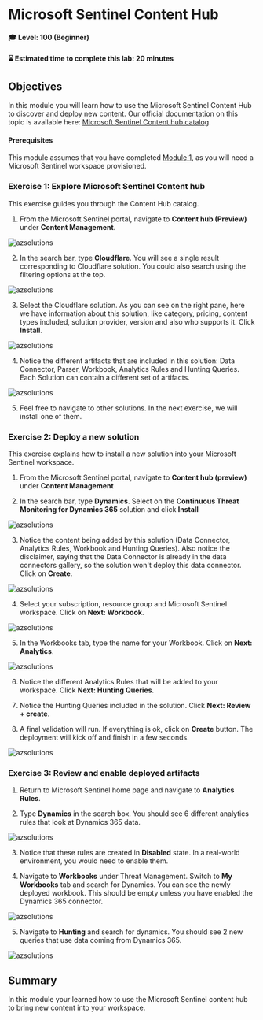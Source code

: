 # Microsoft Sentinel Content Hub

#### 🎓 Level: 100 (Beginner)
#### ⌛ Estimated time to complete this lab: 20 minutes

## Objectives

In this module you will learn how to use the Microsoft Sentinel Content Hub to discover and deploy new content. Our official documentation on this topic is available here: [Microsoft Sentinel Content hub catalog](https://docs.microsoft.com/azure/sentinel/sentinel-solutions-catalog).

#### Prerequisites

This module assumes that you have completed [Module 1](Module-1-Setting-up-the-environment.md), as you will need a Microsoft Sentinel workspace provisioned.

### Exercise 1: Explore Microsoft Sentinel Content hub

This exercise guides you through the Content Hub catalog.

1. From the Microsoft Sentinel portal, navigate to **Content hub (Preview)** under **Content Management**.

![azsolutions](../Images/azsolutions1.png)

2. In the search bar, type **Cloudflare**. You will see a single result corresponding to Cloudflare solution. You could also search using the filtering options at the top.

![azsolutions](../Images/azsolutions2.png)

3. Select the Cloudflare solution. As you can see on the right pane, here we have information about this solution, like category, pricing, content types included, solution provider, version and also who supports it. Click **Install**.

![azsolutions](../Images/azsolutions2bis.png)

4. Notice the different artifacts that are included in this solution: Data Connector, Parser, Workbook, Analytics Rules and Hunting Queries. Each Solution can contain a different set of artifacts.

![azsolutions](../Images/azsolutions3.png)

5. Feel free to navigate to other solutions. In the next exercise, we will install one of them.

### Exercise 2: Deploy a new solution

This exercise explains how to install a new solution into your Microsoft Sentinel workspace.

1. From the Microsoft Sentinel portal, navigate to **Content hub (preview)** under **Content Management**

2. In the search bar, type **Dynamics**. Select on the **Continuous Threat Monitoring for Dynamics 365** solution and click **Install**

![azsolutions](../Images/azsolutions4.png)

3. Notice the content being added by this solution (Data Connector, Analytics Rules, Workbook and Hunting Queries). Also notice the disclaimer, saying that the Data Connector is already in the data connectors gallery, so the solution won't deploy this data connector. Click on **Create**.

![azsolutions](../Images/azsolutions5.png)

4. Select your subscription, resource group and Microsoft Sentinel workspace. Click on **Next: Workbook**.

![azsolutions](../Images/azsolutions6.png)

5. In the Workbooks tab, type the name for your Workbook. Click on **Next: Analytics**.

![azsolutions](../Images/azsolutions7.png)

6. Notice the different Analytics Rules that will be added to your workspace. Click **Next: Hunting Queries**.

7. Notice the Hunting Queries included in the solution. Click **Next: Review + create**.

8. A final validation will run. If everything is ok, click on **Create** button. The deployment will kick off and finish in a few seconds.

![azsolutions](../Images/azsolutions8.png)


### Exercise 3: Review and enable deployed artifacts

1. Return to Microsoft Sentinel home page and navigate to **Analytics Rules**.

2. Type **Dynamics** in the search box. You should see 6 different analytics rules that look at Dynamics 365 data.

![azsolutions](../Images/azsolutions9.png)

3. Notice that these rules are created in **Disabled** state. In a real-world environment, you would need to enable them.

4. Navigate to **Workbooks** under Threat Management. Switch to **My Workbooks** tab and search for Dynamics. You can see the newly deployed workbook. This should be empty unless you have enabled the Dynamics 365 connector.

![azsolutions](../Images/azsolutions10.png)

5. Navigate to **Hunting** and search for dynamics. You should see 2 new queries that use data coming from Dynamics 365.

![azsolutions](../Images/azsolutions11.png)

## Summary

In this module your learned how to use the Microsoft Sentinel content hub to bring new content into your workspace.
